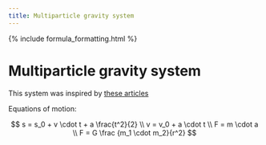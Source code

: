 ```yaml
---
title: Multiparticle gravity system
---
```


{% include formula_formatting.html %}

# Multiparticle gravity system

This system was inspired by [these articles](https://wordpress.com/read/blogs/158040751/posts/26)


Equations of motion:

$$
s = s_0 + v \cdot t + a \frac{t^2}{2} \\
v = v_0 + a \cdot t \\
F = m \cdot a \\
F = G \frac {m_1 \cdot m_2}{r^2}
$$
